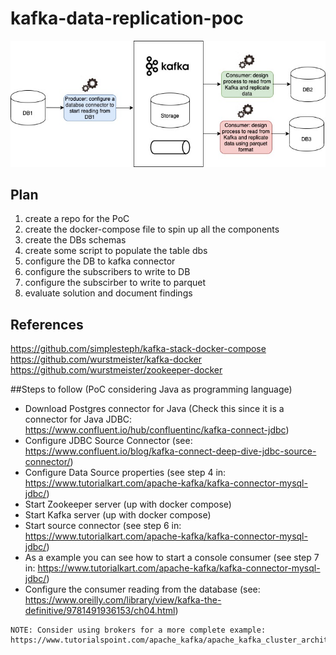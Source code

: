 # kafka-data-replication-poc

![poc-arch](docs/kafka.jpg)

## Plan

1. create a repo for the PoC
2. create the docker-compose file to spin up all the components
3. create the DBs schemas
4. create some script to populate the table dbs
5. configure the DB to kafka connector
6. configure the subscribers to write to DB
7. configure the subscirber to write to parquet
8. evaluate solution and document findings

## References

https://github.com/simplesteph/kafka-stack-docker-compose
https://github.com/wurstmeister/kafka-docker
https://github.com/wurstmeister/zookeeper-docker

##Steps to follow (PoC considering Java as programming language)

- Download Postgres connector for Java (Check this since it is a connector for Java JDBC: https://www.confluent.io/hub/confluentinc/kafka-connect-jdbc)
- Configure JDBC Source Connector (see: https://www.confluent.io/blog/kafka-connect-deep-dive-jdbc-source-connector/)
- Configure Data Source properties (see step 4 in: https://www.tutorialkart.com/apache-kafka/kafka-connector-mysql-jdbc/)
- Start Zookeeper server (up with docker compose)
- Start Kafka server (up with docker compose)
- Start source connector (see step 6 in: https://www.tutorialkart.com/apache-kafka/kafka-connector-mysql-jdbc/)
- As a example you can see how to start a console consumer (see step 7 in: https://www.tutorialkart.com/apache-kafka/kafka-connector-mysql-jdbc/)
- Configure the consumer reading from the database (see: https://www.oreilly.com/library/view/kafka-the-definitive/9781491936153/ch04.html)

``` 
NOTE: Consider using brokers for a more complete example: https://www.tutorialspoint.com/apache_kafka/apache_kafka_cluster_architecture.htm
``` 
